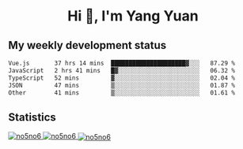 <h1 align="center">Hi 👋, I'm Yang Yuan</h1>


## My weekly development status
<!--START_SECTION:waka-->

```txt
Vue.js       37 hrs 14 mins  █████████████████████▓░░░   87.29 %
JavaScript   2 hrs 41 mins   █▓░░░░░░░░░░░░░░░░░░░░░░░   06.32 %
TypeScript   52 mins         ▓░░░░░░░░░░░░░░░░░░░░░░░░   02.04 %
JSON         47 mins         ▒░░░░░░░░░░░░░░░░░░░░░░░░   01.87 %
Other        41 mins         ▒░░░░░░░░░░░░░░░░░░░░░░░░   01.61 %
```

<!--END_SECTION:waka-->

## Statistics
<a href="https://github.com/anuraghazra/github-readme-stats">
  <img src="https://github-readme-stats.vercel.app/api/top-langs/?username=no5no6&theme=dracula" alt="no5no6">
</a>
<a href="https://github.com/anuraghazra/github-readme-stats">
  <img src="https://github-readme-stats.vercel.app/api?username=no5no6&show_icons=true&theme=dracula&line_height=40" alt="no5no6">
</a>
<a href="https://github.com/anuraghazra/github-readme-stats">
  <img align="center" src="https://github-readme-streak-stats.herokuapp.com/?user=no5no6&theme=dracula" alt="no5no6" />
</a>